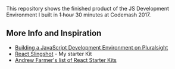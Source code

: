 This repository shows the finished product of the JS Development Environment I built in ~~1 hour~~ 30 minutes at Codemash 2017. 

## More Info and Inspiration
- [Building a JavaScript Development Environment on Pluralsight](https://app.pluralsight.com/library/courses/javascript-development-environment/table-of-contents) 
- [React Slingshot](https://github.com/coryhouse/react-slingshot) - My starter Kit
- [Andrew Farmer's list of React Starter Kits](http://andrewhfarmer.com/starter-project/)
